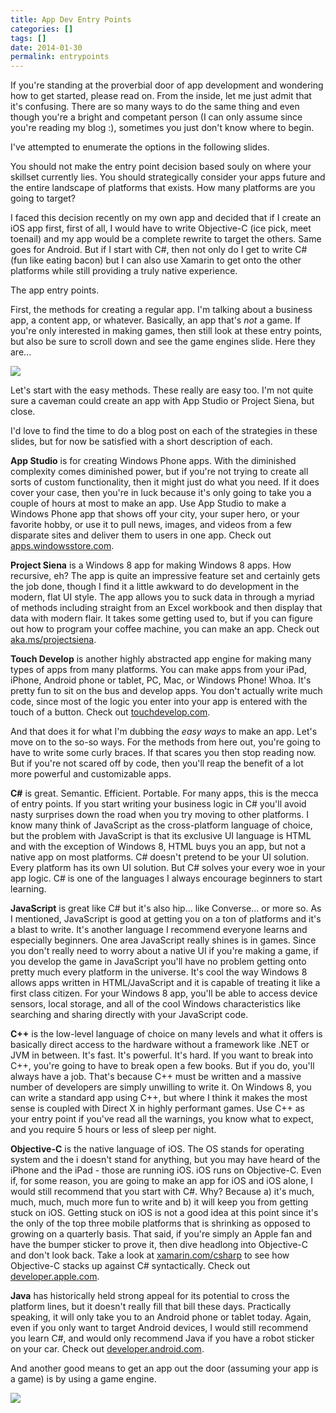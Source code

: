 ```yaml
---
title: App Dev Entry Points
categories: []
tags: []
date: 2014-01-30
permalink: entrypoints
---
```


If you&#39;re standing at the proverbial door of app development and wondering how to get started, please read on. From the inside, let me just admit that it&#39;s confusing. There are so many ways to do the same thing and even though you&#39;re a bright and competant person (I can only assume since you&#39;re reading my blog :), sometimes you just don&#39;t know where to begin.

I&#39;ve attempted to enumerate the options in the following slides.

You should not make the entry point decision based souly on where your skillset currently lies. You should strategically consider your apps future and the entire landscape of platforms that exists. How many platforms are you going to target?

I faced this decision recently on my own app and decided that if I create an iOS app first, first of all, I would have to write Objective-C (ice pick, meet toenail) and my app would be a complete rewrite to target the others. Same goes for Android. But if I start with C#, then not only do I get to write C# (fun like eating bacon) but I can also use Xamarin to get onto the other platforms while still providing a truly native experience.

The app entry points.

First, the methods for creating a regular app. I&#39;m talking about a business app, a content app, or whatever. Basically, an app that&#39;s _not_ a game. If you&#39;re only interested in making games, then still look at these entry points, but also be sure to scroll down and see the game engines slide. Here they are...

![](http://codefoster.blob.core.windows.net/site/image/4047d1f2c9b34dc4af73494276387bbe/entrypoints_01_1.png)

Let&#39;s start with the easy methods. These really are easy too. I&#39;m not quite sure a caveman could create an app with App Studio or Project Siena, but close.

I&#39;d love to find the time to do a blog post on each of the strategies in these slides, but for now be satisfied with a short description of each.

**App Studio** is for creating Windows Phone apps. With the diminished complexity comes diminished power, but if you&#39;re not trying to create all sorts of custom functionality, then it might just do what you need. If it does cover your case, then you&#39;re in luck because it&#39;s only going to take you a couple of hours at most to make an app. Use App Studio to make a Windows Phone app that shows off your city, your super hero, or your favorite hobby, or use it to pull news, images, and videos from a few disparate sites and deliver them to users in one app. Check out [apps.windowsstore.com](http://apps.windowsstore.com).

**Project Siena** is a Windows 8 app for making Windows 8 apps. How recursive, eh? The app is quite an impressive feature set and certainly gets the job done, though I find it a little awkward to do development in the modern, flat UI style. The app allows you to suck data in through a myriad of methods including straight from an Excel workbook and then display that data with modern flair. It takes some getting used to, but if you can figure out how to program your coffee machine, you can make an app. Check out [aka.ms/projectsiena](http://aka.ms/projectsiena).

**Touch Develop** is another highly abstracted app engine for making many types of apps from many platforms. You can make apps from your iPad, iPhone, Android phone or tablet, PC, Mac, or Windows Phone! Whoa. It&#39;s pretty fun to sit on the bus and develop apps. You don&#39;t actually write much code, since most of the logic you enter into your app is entered with the touch of a button. Check out [touchdevelop.com](http://www.touchdevelop.com).

And that does it for what I&#39;m dubbing the _easy ways_ to make an app. Let&#39;s move on to the so-so ways.  For the methods from here out, you&#39;re going to have to write some curly braces. If that scares you then stop reading now. But if you&#39;re not scared off by code, then you&#39;ll reap the benefit of a lot more powerful and customizable apps.

**C#** is great. Semantic. Efficient. Portable. For many apps, this is the mecca of entry points. If you start writing your business logic in C# you&#39;ll avoid nasty surprises down the road when you try moving to other platforms. I know many think of JavaScript as the cross-platform language of choice, but the problem with JavaScript is that its exclusive UI language is HTML and with the exception of Windows 8, HTML buys you an app, but not a native app on most platforms. C# doesn&#39;t pretend to be your UI solution. Every platform has its own UI solution. But C# solves your every woe in your app logic. C# is one of the languages I always encourage beginners to start learning.

**JavaScript** is great like C# but it&#39;s also hip... like Converse... or more so. As I mentioned, JavaScript is good at getting you on a ton of platforms and it&#39;s a blast to write. It&#39;s another language I recommend everyone learns and especially beginners. One area JavaScript really shines is in games. Since you don&#39;t really need to worry about a native UI if you&#39;re making a game, if you develop the game in JavaScript you&#39;ll have no problem getting onto pretty much every platform in the universe. It&#39;s cool the way Windows 8 allows apps written in HTML/JavaScript and it is capable of treating it like a first class citizen. For your Windows 8 app, you&#39;ll be able to access device sensors, local storage, and all of the cool Windows characteristics like searching and sharing directly with your JavaScript code.

**C++** is the low-level language of choice on many levels and what it offers is basically direct access to the hardware without a framework like .NET or JVM in between. It&#39;s fast. It&#39;s powerful. It&#39;s hard. If you want to break into C++, you&#39;re going to have to break open a few books. But if you do, you&#39;ll always have a job. That&#39;s because C++ must be written and a massive number of developers are simply unwilling to write it. On Windows 8, you can write a standard app using C++, but where I think it makes the most sense is coupled with Direct X in highly performant games. Use C++ as your entry point if you&#39;ve read all the warnings, you know what to expect, and you require 5 hours or less of sleep per night.

**Objective-C** is the native language of iOS. The OS stands for operating system and the i doesn&#39;t stand for anything, but you may have heard of the iPhone and the iPad - those are running iOS. iOS runs on Objective-C. Even if, for some reason, you are going to make an app for iOS and iOS alone, I would still recommend that you start with C#. Why? Because a) it&#39;s much, much, much, much more fun to write and b) it will keep you from getting stuck on iOS. Getting stuck on iOS is not a good idea at this point since it&#39;s the only of the top three mobile platforms that is shrinking as opposed to growing on a quarterly basis. That said, if you&#39;re simply an Apple fan and have the bumper sticker to prove it, then dive headlong into Objective-C and don&#39;t look back. Take a look at [xamarin.com/csharp](http://xamarin.com/csharp) to see how Objective-C stacks up against C# syntactically. Check out [developer.apple.com](https://developer.apple.com/).

**Java** has historically held strong appeal for its potential to cross the platform lines, but it doesn&#39;t really fill that bill these days. Practically speaking, it will only take you to an Android phone or tablet today. Again, even if you only want to target Android devices, I would still recommend you learn C#, and would only recommend Java if you have a robot sticker on your car. Check out [developer.android.com](http://developer.android.com).

And another good means to get an app out the door (assuming your app is a game) is by using a game engine.

![](http://codefoster.blob.core.windows.net/site/image/8e7c0d998d0e472b8653d16a38ba939f/entrypoints_02_1.png)